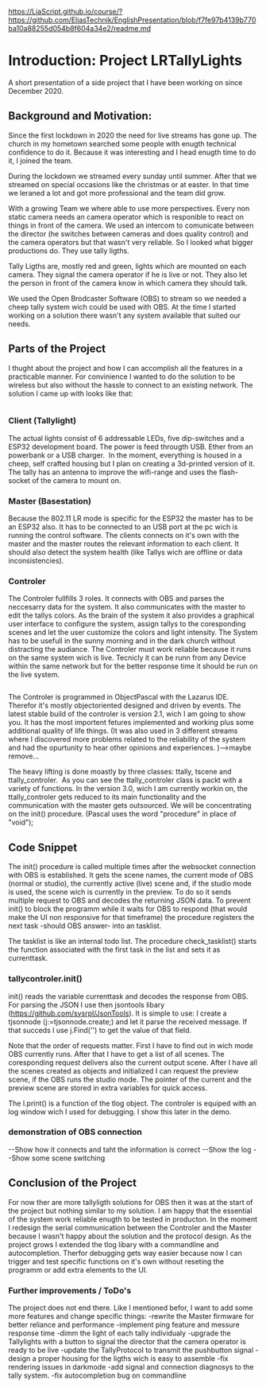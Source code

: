 https://LiaScript.github.io/course/?https://github.com/EliasTechnik/EnglishPresentation/blob/f7fe97b4139b770ba10a88255d054b8f604a34e2/readme.md
# Introduction: Project LRTallyLights

A short presentation of a side project that I have been working on since December 2020. 

## Background  and Motivation:
Since the first lockdown in 2020 the need for live streams has gone up. The church in my hometown searched some people with enugth technical confidence to do it. Because it was interesting and I head enugth time to do it, I joined the team.

During the lockdown we streamed every sunday until summer. After that we streamed on special occasions like the christmas or at easter. In that time we leraned a lot and got more professional and the team did grow.

With a growing Team we where able to use more perspectives. Every non static camera needs an camera operator which is responible to react on things in front of the camera. 
We used an intercom to comunicate between the director (he switches between cameras and does quality control) and the camera operators but that wasn't very reliable. So I looked what bigger productions do. They use tally ligths. 

Tally Ligths are, mostly red and green, lights which are mounted on each camera. They signal the camera operator if he is live or not. They also let the person in front of the camera know in which camera they should talk. 

We used the Open Brodcaster Software (OBS) to stream so we needed a cheep tally system wich could be used with OBS. At the time I started working on a solution there wasn't any system available that suited our needs. 

## Parts of the Project

I thught about the project and how I can accomplish all the features in a practicable manner. For convinience I wanted to do the solution to be wireless but also without the hassle to connect to an existing network. The solution I came up with looks like that: 

<image overview.png>

### Client (Tallylight)

The actual lights consist of 6 addressable LEDs, five dip-switches and a ESP32 development board. The power is feed througth USB. Ether from an powerbank or a USB charger.
<image ClientInsight>
In the moment, everything is housed in a cheep, self crafted housing but I plan on creating a 3d-printed version of it. The tally has an antenna to improve the wifi-range and uses the flash-socket of the camera to mount on.
<image ClientOn Camera>

### Master (Basestation)

Because the 802.11 LR mode is specific for the ESP32 the master has to be an ESP32 also. It has to be connected to an USB port at the pc wich is running the control software. The clients connects on it's own with the master and the master routes the relevant information to each client. It should also detect the system health (like Tallys wich are offline or data inconsistencies). 
<image MasterClosed>
<image MasterOpened>

### Controler 
The Controler fullfills 3 roles. It connects with OBS and parses the neccesarry data for the system. It also communicates with the master to edit the tallys colors. As the brain of the system it also
provides a graphical user interface to configure the system, assign tallys to the coresponding scenes and let the user customize the colors and light intensity. The System has to be usefull in the sunny morning and in the dark church without distracting the audiance. The Controler must work reliable because it runs on the same system wich is live. Tecnicly it can be runn from any Device within the same network but for the better response time it should be run on the live system. 

<image ControlerUIConnected>

The Controler is programmed in ObjectPascal with the Lazarus IDE. Therefor it's mostly objectoriented designed and driven by events. The latest stable build of the controler is version 2.1, wich I am going to show you. It has the most importent fetures implemented and working plus some additional quality of life things. (It was also used in 3 different streams where I discovered more problems related to the reliability of the system and had the opurtunity to hear other opinions and experiences. )-->maybe remove...

The heavy lifting is done moastly by three classes: ttally, tscene and ttally_controler.
<image classdiagram>
As you can see the ttally_controler class is packt with a variety of functions. In the version 3.0, wich I am currently workin on, the ttally_controler gets reduced to its main functionality and the communication with the master gets outsourced. We will be concentrating on the init() procedure. (Pascal uses the word "procedure" in place of "void"); 

## Code Snippet
The init() procedure is called multiple times after the websocket connection with OBS is established. It gets the scene names, the current mode of OBS (normal or studio), the currently active (live) scene and, if the studio mode is used, the scene wich is currently in the preview. To do so it sends multiple request to OBS and decodes the returning JSON data. To prevent init() to block the programm while it waits for OBS to respond (that would make the UI non responsive for that timeframe) the procedure registers the next task -should OBS answer- into an tasklist.

The tasklist is like an internal todo list. The procedure check_tasklist() starts the function associated with the first task in the list and sets it as currenttask.

### tallycontroler.init()
init() reads the variable currenttask and decodes the response from OBS. For parsing the JSON I use then jsontools libary (https://github.com/sysrpl/JsonTools). It is simple to use: I create a tjsonnode (j:=tjsonnode.create;) and let it parse the received message. If that succeds I use j.Find('<keyword>') to get the value of that field.

Note that the order of requests matter. First I have to find out in wich mode OBS currently runs. After that I have to get a list of all scenes. The coresponding request delivers also the current output scene. After I have all the scenes created as objects and initialized I can request the preview scene, if the OBS runs the studio mode. The pointer of the current and the preview scene are  stored in extra variables for quick access.

The l.print() is a function of the tlog object. The controler is equiped with an log window wich I used for debugging. I show this later in the demo.

### demonstration of OBS connection
--Show how it connects and taht the information is correct
--Show the log
--Show some scene switching

## Conclusion of the Project

For now ther are more tallyligth solutions for OBS then it was at the start of the project but nothing similar to my solution. I am happy that the essential of the system work reliable enugth to be tested in producton. In the moment I redesign the serial communication between the Controler and the Master because I wasn't happy about the solution and the protocol design. As the project grows I extended the tlog libary with a commandline and autocompletion. Therfor debugging gets way easier because now I can trigger and test specific functions on it's own without reseting the programm or add extra elements to the UI.  

### Further improvements / ToDo's

The project does not end there. Like I mentioned befor, I want to add some more features and change specific things:
    -rewrite the Master firmware for better reliance and performance
    -implement ping feature and messure response time
    -dimm the light of each tally individualy
    -upgrade the Tallylights with a button to signal the director that the camera operator is ready to be live
    -update the TallyProtocol to transmit the pushbutton signal
    -design a proper housing for the ligths wich is easy to assemble
    -fix rendering issues in darkmode 
    -add signal and connection diagnosys to the tally system.
    -fix autocompletion bug on commandline
